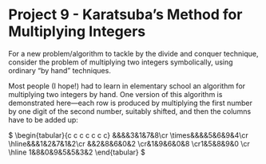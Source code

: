 # Project 9 - Karatsuba’s Method for Multiplying Integers  

For a new problem/algorithm to tackle by the divide and conquer technique, consider the problem of multiplying two integers symbolically, using ordinary “by hand” techniques.  

Most people (I hope!) had to learn in elementary school an algorithm for multiplying two integers by hand. One version of this algorithm is demonstrated here—each row is produced by multiplying the first number by one digit of the second number, suitably shifted, and then the columns have to be added up:  

$
\begin{tabular}{c c c c c c c}
&&&&3&1&7&8\cr
\times&&&&5&6&9&4\cr
\hline&&&1&2&7&1&2\cr
&&2&8&6&0&2
\cr&1&9&6&0&8
\cr1&5&8&9&0
\cr
\hline
1&8&0&9&5&5&3&2
\end{tabular}
$
